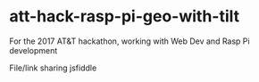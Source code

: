 # att-hack-rasp-pi-geo-with-tilt
For the 2017 AT&amp;T hackathon, working with Web Dev and Rasp Pi development

File/link sharing jsfiddle
